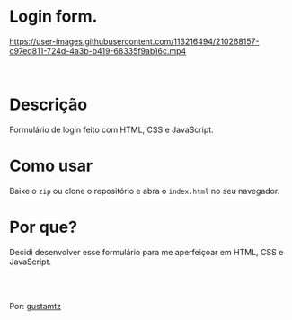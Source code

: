 # Login form.

https://user-images.githubusercontent.com/113216494/210268157-c97ed811-724d-4a3b-b419-68335f9ab16c.mp4

<br>

# Descrição
Formulário de login feito com HTML, CSS e JavaScript.

# Como usar
Baixe o `zip` ou clone o repositório e abra o `index.html` no seu navegador.

# Por que? 
Decidi desenvolver esse formulário para me aperfeiçoar em HTML, CSS e JavaScript.

<br>
<br>

Por: <a href="https://github.com/gustamtz">gustamtz</a>

